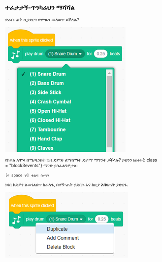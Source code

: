 ## ተፈታታኝ-ጥንካሬህን ማሻሻል

ድራቡ ጠቅ ሲያደርግ ድምፁን መለወጥ ይችላሉ?

![ቅጽበታዊ ገጽ እይታ](images/band-drum-sound.png)

የክፍል አሞላ በሚጫንበት ጊዜ ድምጽ ለማሰማት ድራማ ማግኘት ይችላሉ? ይህንን `ክስተት`{: class = "block3events"} ማገድ ያስፈልግዎታል:

```blocks3
[የ space v] ቁልፍ ሲጫን
```

ነባር ኮድዎን ለመገልበጥ ከፈለጉ, በቀኝ-ጠቅ ያድርጉ እና ከዚያ **አባዛ**ጠቅ ያድርጉ.

![ቅጽበታዊ ገጽ እይታ](images/band-duplicate-code.png)